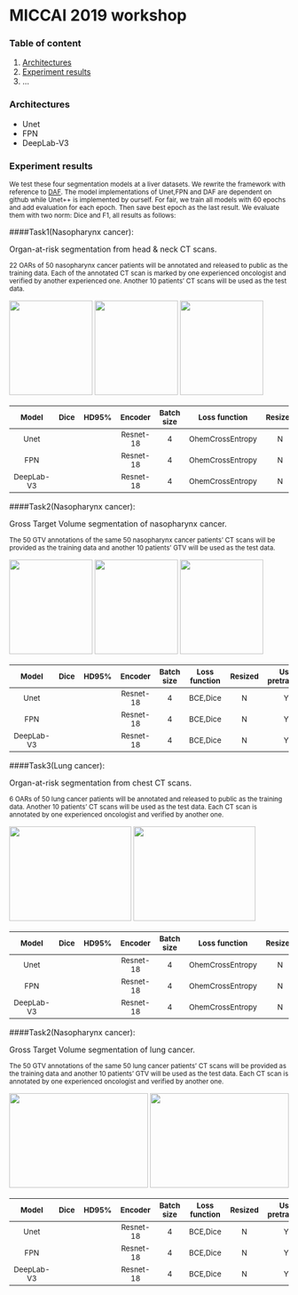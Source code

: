 # MICCAI 2019 workshop

### Table of content
1. [Architectures](#architectures)
2. [Experiment results](#results)
3. ...

### Architectures <a name="architectures"></a>
- Unet
- FPN
- DeepLab-V3

### Experiment results <a name="results"></a>

<sub>We test these four segmentation models at a liver datasets. We rewrite the framework with reference to [DAF](https://github.com/zijundeng/DAF).
 The model implementations of Unet,FPN and DAF are dependent on github while Unet++ is implemented by ourself. 
 For fair, we train all models with 60 epochs and add evaluation for each epoch. Then save best epoch as the last result. We evaluate them with two norm: Dice and F1, all results as follows:</sub>

####Task1(Nasopharynx cancer):

Organ-at-risk segmentation from head & neck CT scans.

<sub>22 OARs of 50 nasopharynx cancer patients will be annotated and released to public as the training data. Each of the annotated CT scan is marked by one experienced oncologist and verified by another experienced one. 
Another 10 patients’ CT scans will be used as the test data.</sub>

<img src="https://structseg2019.grand-challenge.org/media/i/acd93612.png" width="150" height="170"/>
<img src="https://structseg2019.grand-challenge.org/media/i/e3c5b158.png" width="150" height="170"/>
<img src="https://structseg2019.grand-challenge.org/media/i/b879fd0b.png" width="150" height="170"/>

| <sub>Model</sub> | <sub>Dice</sub> | <sub>HD95%</sub> | <sub>Encoder</sub> | <sub>Batch size</sub>|<sub>Loss function</sub>| <sub>Resized</sub>|<sub>Use pretrained </sub>|<sub>Rcf refine</sub>|
|:-----------------------------:|:----:|:---------------------:|:--------------------:|:--------------------:|:--------------------:|:--------------------:|:--------------------:|:--------------------:|
|<sub>Unet</sub>| <sub></sub> | <sub></sub> | <sub>Resnet-18</sub>|<sub>4</sub>|<sub>OhemCrossEntropy</sub>|<sub>N</sub>|<sub>Y</sub>|<sub>N</sub>|
|<sub>FPN</sub>| <sub></sub> | <sub></sub> | <sub>Resnet-18</sub>|<sub>4</sub>|<sub>OhemCrossEntropy</sub>|<sub>N</sub>|<sub>Y</sub>|<sub>N</sub>|
|<sub>DeepLab-V3</sub>| <sub></sub> | <sub></sub> | <sub>Resnet-18</sub>|<sub>4</sub>|<sub>OhemCrossEntropy</sub>|<sub>N</sub>|<sub>Y</sub>|<sub>N</sub>|

####Task2(Nasopharynx cancer):

Gross Target Volume segmentation of nasopharynx cancer.

<sub>The 50 GTV annotations of the same 50 nasopharynx cancer patients’ CT scans will be provided as the training data and another 10 patients’ GTV will be used as the test data.</sub>

<img src="https://structseg2019.grand-challenge.org/media/i/81824b0c.png" width="150" height="170"/>
<img src="https://structseg2019.grand-challenge.org/media/i/245a51f1.png" width="150" height="170"/>
<img src="https://structseg2019.grand-challenge.org/media/i/c3f373bd.png" width="150" height="170"/>

| <sub>Model</sub> | <sub>Dice</sub> | <sub>HD95%</sub> | <sub>Encoder</sub> | <sub>Batch size</sub>|<sub>Loss function</sub>| <sub>Resized</sub>|<sub>Use pretrained </sub>|<sub>Rcf refine</sub>|
|:-----------------------------:|:----:|:---------------------:|:--------------------:|:--------------------:|:--------------------:|:--------------------:|:--------------------:|:--------------------:|
|<sub>Unet</sub>| <sub></sub> | <sub></sub> | <sub>Resnet-18</sub>|<sub>4</sub>|<sub>BCE,Dice</sub>|<sub>N</sub>|<sub>Y</sub>|<sub>N</sub>|
|<sub>FPN</sub>| <sub></sub> | <sub></sub> | <sub>Resnet-18</sub>|<sub>4</sub>|<sub>BCE,Dice</sub>|<sub>N</sub>|<sub>Y</sub>|<sub>N</sub>|
|<sub>DeepLab-V3</sub>| <sub></sub> | <sub></sub> | <sub>Resnet-18</sub>|<sub>4</sub>|<sub>BCE,Dice</sub>|<sub>N</sub>|<sub>Y</sub>|<sub>N</sub>|

####Task3(Lung cancer):

Organ-at-risk segmentation from chest CT scans.

<sub>6 OARs of 50 lung cancer patients will be annotated and released to public as the training data. Another 10 patients’ CT scans will be used as the test data. Each CT scan is annotated by one experienced oncologist and verified by another one.</sub>

<img src="https://structseg2019.grand-challenge.org/media/i/9bb6cffc.png" width="220" height="170"/>
<img src="https://structseg2019.grand-challenge.org/media/i/d5a47356.png" width="220" height="170"/>


| <sub>Model</sub> | <sub>Dice</sub> | <sub>HD95%</sub> | <sub>Encoder</sub> | <sub>Batch size</sub>|<sub>Loss function</sub>| <sub>Resized</sub>|<sub>Use pretrained </sub>|<sub>Rcf refine</sub>|
|:-----------------------------:|:----:|:---------------------:|:--------------------:|:--------------------:|:--------------------:|:--------------------:|:--------------------:|:--------------------:|
|<sub>Unet</sub>| <sub></sub> | <sub></sub> | <sub>Resnet-18</sub>|<sub>4</sub>|<sub>OhemCrossEntropy</sub>|<sub>N</sub>|<sub>Y</sub>|<sub>N</sub>|
|<sub>FPN</sub>| <sub></sub> | <sub></sub> | <sub>Resnet-18</sub>|<sub>4</sub>|<sub>OhemCrossEntropy</sub>|<sub>N</sub>|<sub>Y</sub>|<sub>N</sub>|
|<sub>DeepLab-V3</sub>| <sub></sub> | <sub></sub> | <sub>Resnet-18</sub>|<sub>4</sub>|<sub>OhemCrossEntropy</sub>|<sub>N</sub>|<sub>Y</sub>|<sub>N</sub>|

####Task2(Nasopharynx cancer):

Gross Target Volume segmentation of lung cancer.

<sub>The 50 GTV annotations of the same 50 lung cancer patients’ CT scans will be provided as the training data and another 10 patients’ GTV will be used as the test data. Each CT scan is annotated by one experienced oncologist and verified by another one.</sub>

<img src="https://structseg2019.grand-challenge.org/media/i/7795aea7.png" width="250" height="170"/>
<img src="https://structseg2019.grand-challenge.org/media/i/d86db96d.png" width="250" height="170"/>

| <sub>Model</sub> | <sub>Dice</sub> | <sub>HD95%</sub> | <sub>Encoder</sub> | <sub>Batch size</sub>|<sub>Loss function</sub>| <sub>Resized</sub>|<sub>Use pretrained </sub>|<sub>Rcf refine</sub>|
|:-----------------------------:|:----:|:---------------------:|:--------------------:|:--------------------:|:--------------------:|:--------------------:|:--------------------:|:--------------------:|
|<sub>Unet</sub>| <sub></sub> | <sub></sub> | <sub>Resnet-18</sub>|<sub>4</sub>|<sub>BCE,Dice</sub>|<sub>N</sub>|<sub>Y</sub>|<sub>N</sub>|
|<sub>FPN</sub>| <sub></sub> | <sub></sub> | <sub>Resnet-18</sub>|<sub>4</sub>|<sub>BCE,Dice</sub>|<sub>N</sub>|<sub>Y</sub>|<sub>N</sub>|
|<sub>DeepLab-V3</sub>| <sub></sub> | <sub></sub> | <sub>Resnet-18</sub>|<sub>4</sub>|<sub>BCE,Dice</sub>|<sub>N</sub>|<sub>Y</sub>|<sub>N</sub>|